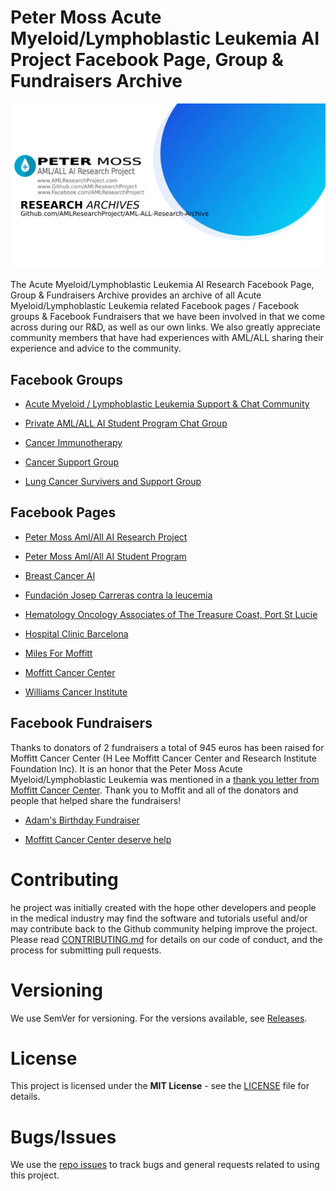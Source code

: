 # Peter Moss Acute Myeloid/Lymphoblastic Leukemia AI Project Facebook Page, Group & Fundraisers Archive

![Peter Moss Acute Myeloid/Lymphoblastic Leukemia AI Research Project Archive](Media/Images/research-archives-banner.png)

The Acute Myeloid/Lymphoblastic Leukemia AI Research Facebook Page, Group & Fundraisers Archive provides an archive of all Acute Myeloid/Lymphoblastic Leukemia related Facebook pages / Facebook groups & Facebook Fundraisers that we have been involved in that we come across during our R&D, as well as our own links. We also greatly appreciate community members that have had experiences with AML/ALL sharing their experience and advice to the community.

## Facebook Groups

- [Acute Myeloid / Lymphoblastic Leukemia Support & Chat Community](https://www.facebook.com/groups/AmlAllAiResearchProjectGroup "Acute Myeloid / Lymphoblastic Leukemia Support & Chat Community")

- [Private AML/ALL AI Student Program Chat Group](https://www.facebook.com/groups/AmlAllPrivateStudentAiProgram/ "Private AML/ALL AI Student Program Chat Group")

- [Cancer Immunotherapy](https://www.facebook.com/groups/252330808959384 "Cancer Immunotherapy")

- [Cancer Support Group](https://www.facebook.com/groups/1071896989551895 "Cancer Support Group")

- [Lung Cancer Survivers and Support Group](https://www.facebook.com/groups/LungcancerSurvivors "Lung Cancer Survivers and Support Group")

## Facebook Pages

- [Peter Moss Aml/All AI Research Project](https://www.facebook.com/AMLResearchProject "Peter Moss Aml/All AI Research Project")

- [Peter Moss Aml/All AI Student Program](https://www.facebook.com/PeterMossAmlAllAiStudentProject "Peter Moss Aml/All AI Student Program")

- [Breast Cancer AI](https://www.facebook.com/BreastCancerAI "Breast Cancer AI")

- [Fundación Josep Carreras contra la leucemia](https://www.facebook.com/BreastCancerAI "Fundación Josep Carreras contra la leucemia")

- [Hematology Oncology Associates of The Treasure Coast, Port St Lucie](https://www.facebook.com/pages/Hematology-Oncology-Associates-of-The-Treasure-Coast/161402963887385 "Hematology Oncology Associates of The Treasure Coast, Port St Lucie")

* [Hospital Clinic Barcelona](https://www.facebook.com/HospitalClinicDeBarcelona/ "Hospital Clinic Barcelona")

* [Miles For Moffitt](https://www.facebook.com/MilesforMoffitt/ "Miles For Moffitt")

* [Moffitt Cancer Center](https://www.facebook.com/MoffittCancerCenter "Moffitt Cancer Center")

* [Williams Cancer Institute](https://www.facebook.com/cryoimmunotherapy/ "Williams Cancer Institute")

## Facebook Fundraisers

Thanks to donators of 2 fundraisers a total of 945 euros has been raised for Moffitt Cancer Center (H Lee Moffitt Cancer Center and Research Institute Foundation Inc). It is an honor that the Peter Moss Acute Myeloid/Lymphoblastic Leukemia was mentioned in a [thank you letter from Moffitt Cancer Center](https://www.facebook.com/AMLResearchProject/photos/a.276343226562386/467333567463350 "thank you letter from Moffitt Cancer Center"). Thank you to Moffit and all of the donators and people that helped share the fundraisers!

- [Adam's Birthday Fundraiser](https://www.facebook.com/donate/773923409658674/ "Adam's Birthday Fundraiser")

- [Moffitt Cancer Center deserve help](https://www.facebook.com/donate/732669957170170/ "Moffitt Cancer Center deserve help")

# Contributing

he project was initially created with the hope other developers and people in the medical industry may find the software and tutorials useful and/or may contribute back to the Github community helping improve the project. Please read [CONTRIBUTING.md](https://github.com/AMLResearchProject/AML-ALL-Research-Archive/blob/master/CONTRIBUTING.md "CONTRIBUTING.md") for details on our code of conduct, and the process for submitting pull requests.

# Versioning

We use SemVer for versioning. For the versions available, see [Releases](https://github.com/AMLResearchProject/AML-ALL-Research-Archive/releases "Releases").

# License

This project is licensed under the **MIT License** - see the [LICENSE](https://github.com/AMLResearchProject/AML-ALL-Research-Archive/blob/master/LICENSE "LICENSE") file for details.

# Bugs/Issues

We use the [repo issues](https://github.com/AMLResearchProject/AML-ALL-Research-Archive/issues "repo issues") to track bugs and general requests related to using this project.

